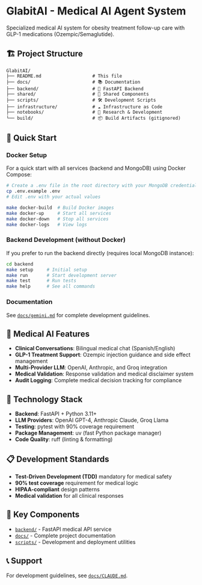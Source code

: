 # GlabitAI - Medical AI Agent System

Specialized medical AI system for obesity treatment follow-up care with GLP-1 medications (Ozempic/Semaglutide).

## 🏗️ Project Structure

```
GlabitAI/
├── README.md                   # This file
├── docs/                       # 📚 Documentation
├── backend/                    # 🔧 FastAPI Backend
├── shared/                     # 🔄 Shared Components  
├── scripts/                    # 🛠️ Development Scripts
├── infrastructure/             # ☁️ Infrastructure as Code
├── notebooks/                  # 📓 Research & Development
└── build/                      # 📦 Build Artifacts (gitignored)
```

## 🚀 Quick Start

### Docker Setup
For a quick start with all services (backend and MongoDB) using Docker Compose:
```bash
# Create a .env file in the root directory with your MongoDB credentials and API keys
cp .env.example .env
# Edit .env with your actual values

make docker-build  # Build Docker images
make docker-up     # Start all services
make docker-down   # Stop all services
make docker-logs   # View logs
```

### Backend Development (without Docker)
If you prefer to run the backend directly (requires local MongoDB instance):
```bash
cd backend
make setup     # Initial setup
make run       # Start development server
make test      # Run tests
make help      # See all commands
```

### Documentation
See [`docs/gemini.md`](docs/gemini.md) for complete development guidelines.

## 🏥 Medical AI Features

- **Clinical Conversations**: Bilingual medical chat (Spanish/English)
- **GLP-1 Treatment Support**: Ozempic injection guidance and side effect management
- **Multi-Provider LLM**: OpenAI, Anthropic, and Groq integration
- **Medical Validation**: Response validation and medical disclaimer system
- **Audit Logging**: Complete medical decision tracking for compliance

## 🔧 Technology Stack

- **Backend**: FastAPI + Python 3.11+
- **LLM Providers**: OpenAI GPT-4, Anthropic Claude, Groq Llama
- **Testing**: pytest with 90% coverage requirement
- **Package Management**: uv (fast Python package manager)
- **Code Quality**: ruff (linting & formatting)

## 📋 Development Standards

- **Test-Driven Development (TDD)** mandatory for medical safety
- **90% test coverage** requirement for medical logic
- **HIPAA-compliant** design patterns
- **Medical validation** for all clinical responses

## 🔗 Key Components

- [`backend/`](backend/) - FastAPI medical API service
- [`docs/`](docs/) - Complete project documentation
- [`scripts/`](scripts/) - Development and deployment utilities

## 📞 Support

For development guidelines, see [`docs/CLAUDE.md`](docs/CLAUDE.md).
